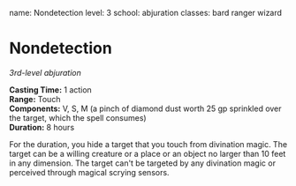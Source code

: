 name: Nondetection level: 3 school: abjuration classes: bard ranger wizard

# Nondetection
_3rd-level abjuration_

**Casting Time:** 1 action    
**Range:** Touch    
**Components:** V, S, M (a pinch of diamond dust worth 25 gp sprinkled over the target, which the spell consumes)    
**Duration:** 8 hours

For the duration, you hide a target that you touch from divination magic. The target can be a willing creature or a place or an object no larger than 10 feet in any dimension. The target can't be targeted by any divination magic or perceived through magical scrying sensors.